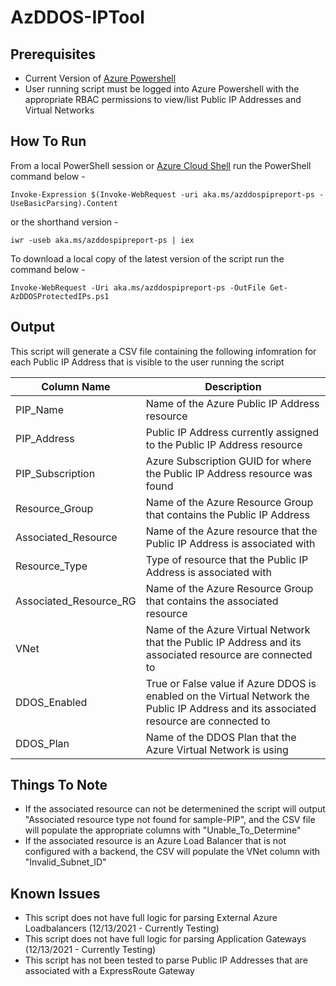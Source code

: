 # AzDDOS-IPTool

## Prerequisites
* Current Version of [Azure Powershell](https://docs.microsoft.com/en-us/powershell/azure/install-az-p)
* User running script must be logged into Azure Powershell with the appropriate RBAC permissions to view/list Public IP Addresses and Virtual Networks

## How To Run

From a local PowerShell session or [Azure Cloud Shell](https://docs.microsoft.com/en-us/azure/cloud-shell/overview) run the PowerShell command below - 

`Invoke-Expression $(Invoke-WebRequest -uri aka.ms/azddospipreport-ps -UseBasicParsing).Content`

or the shorthand version -

`iwr -useb aka.ms/azddospipreport-ps | iex`

To download a local copy of the latest version of the script run the command below - 

`Invoke-WebRequest -Uri aka.ms/azddospipreport-ps -OutFile Get-AzDDOSProtectedIPs.ps1`


## Output
This script will generate a CSV file containing the following infomration for each Public IP Address that is visible to the user running the script 

| Column Name           | Description                                                                                           |
|---------------------|----------------------------------------------------------------------------------------------------------------------------------------|
| PIP_Name            | Name of the Azure Public IP Address resource   
| PIP_Address         | Public IP Address currently assigned to the Public IP Address resource                                                                 |
| PIP_Subscription    | Azure Subscription GUID for where the Public IP Address resource was found                                                             |
| Resource_Group      | Name of the Azure Resource Group that contains the Public IP Address                              |
| Associated_Resource | Name of the Azure resource that the Public IP Address is associated with                                                               |
| Resource_Type       | Type of resource that the Public IP Address is associated with                                                                         |
| Associated_Resource_RG       | Name of the Azure Resource Group that contains the associated resource                                                                         |
| VNet                | Name of the Azure Virtual Network that the Public IP Address and its associated resource are connected to                              |
| DDOS_Enabled        | True or False value if Azure DDOS is enabled on the Virtual Network the Public IP Address and its associated resource are connected to |
| DDOS_Plan           | Name of the DDOS Plan that the Azure Virtual Network is using                                                                          |

## Things To Note
* If the associated resource can not be determenined the script will output "Associated resource type not found for sample-PIP", and the CSV file will populate the appropriate columns with "Unable_To_Determine"
* If the associated resource is an Azure Load Balancer that is not configured with a backend, the CSV will populate the VNet column with "Invalid_Subnet_ID"

## Known Issues 
* This script does not have full logic for parsing External Azure Loadbalancers (12/13/2021 - Currently Testing)
* This script does not have full logic for parsing Application Gateways (12/13/2021 - Currently Testing)
* This script has not been tested to parse Public IP Addresses that are associated with a ExpressRoute Gateway
